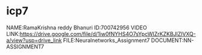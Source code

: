 
# icp7
NAME:RamaKrishna reddy Bhanuri 
ID:700742956 
VIDEO LINK:https://drive.google.com/file/d/1iw0fNYHS4O7sYpcWIZrKZKBJlZlVXQ-a/view?usp=drive_link
FILE:Neuralnetworks_Assignment7
DOCUMENT:NN-ASSIGNMENT7
